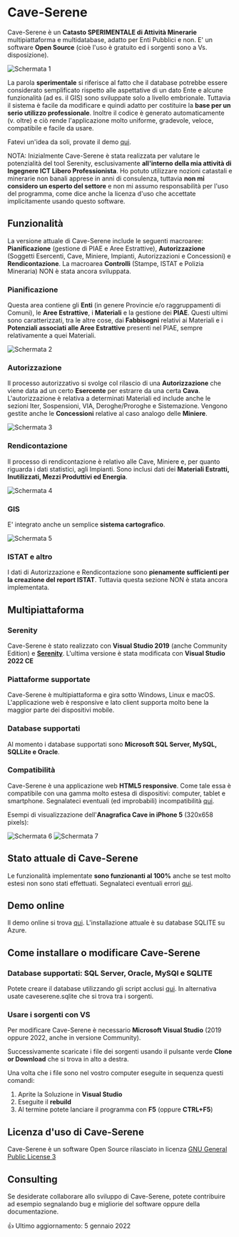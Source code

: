 # Cave-Serene
Cave-Serene è un **Catasto SPERIMENTALE di Attività Minerarie** multipiattaforma e multidatabase, adatto per Enti Pubblici e non. 
E' un software **Open Source** (cioè l'uso è gratuito ed i sorgenti sono a Vs. disposizione). 

![Schermata 1](https://github.com/gsaielli/cave-serene/blob/master/Screenshots/s1.png)

La parola **sperimentale** si riferisce al fatto che il database potrebbe essere considerato semplificato rispetto alle aspettative 
di un dato Ente e alcune funzionalità (ad es. il GIS) sono sviluppate solo a livello embrionale. Tuttavia il sistema è facile da 
modificare e quindi adatto per costituire la **base per un serio utilizzo professionale**. Inoltre il codice è generato automaticamente 
(v. oltre) e ciò rende l'applicazione molto uniforme, gradevole, veloce, compatibile e facile da usare. 

Fatevi un'idea da soli, provate il demo [qui](http://caveserene.aielli.net).

NOTA: Inizialmente Cave-Serene è stata realizzata per valutare le potenzialità del tool Serenity, esclusivamente **all'interno della 
mia attività di Ingegnere ICT Libero Professionista**. Ho potuto utilizzare nozioni catastali e minerarie non banali apprese in anni 
di consulenza, tuttavia **non mi considero un esperto del settore** e non mi assumo responsabilità per l'uso del programma, come dice 
anche la licenza d'uso che accettate implicitamente usando questo software.

## Funzionalità
La versione attuale di Cave-Serene include le seguenti macroaree: **Pianificazione** (gestione di PIAE e Aree Estrattive), 
**Autorizzazione** (Soggetti Esercenti, Cave, Miniere, Impianti, Autorizzazioni e Concessioni) e **Rendicontazione**. 
La macroarea **Controlli** (Stampe, ISTAT e Polizia Mineraria) NON è stata ancora sviluppata.

### Pianificazione
Questa area contiene gli **Enti** (in genere Provincie e/o raggruppamenti di Comuni), le **Aree Estrattive**, i **Materiali** e 
la gestione dei **PIAE**. Questi ultimi sono caratterizzati, tra le altre cose, dai **Fabbisogni** relativi ai Materiali e i 
**Potenziali associati alle Aree Estrattive** presenti nel PIAE, sempre relativamente a quei Materiali.

![Schermata 2](https://github.com/gsaielli/cave-serene/blob/master/Screenshots/s2.png)

### Autorizzazione
Il processo autorizzativo si svolge col rilascio di una **Autorizzazione** che viene data ad un certo **Esercente** per estrarre 
da una certa **Cava**. L'autorizzazione è relativa a determinati Materiali ed include anche le sezioni Iter, Sospensioni, VIA, 
Deroghe/Proroghe e Sistemazione. Vengono gestite anche le **Concessioni** relative al caso analogo delle **Miniere**.

![Schermata 3](https://github.com/gsaielli/cave-serene/blob/master/Screenshots/s3.png)

### Rendicontazione
Il processo di rendicontazione è relativo alle Cave, Miniere e, per quanto riguarda i dati statistici, agli Impianti. Sono 
inclusi dati dei **Materiali Estratti, Inutilizzati, Mezzi Produttivi ed Energia**.

![Schermata 4](https://github.com/gsaielli/cave-serene/blob/master/Screenshots/s4.png)

### GIS
E' integrato anche un semplice **sistema cartografico**.

![Schermata 5](https://github.com/gsaielli/cave-serene/blob/master/Screenshots/s5.png)

### ISTAT e altro
I dati di Autorizzazione e Rendicontazione sono **pienamente sufficienti per la creazione del report ISTAT**. Tuttavia questa 
sezione NON è stata ancora implementata.

## Multipiattaforma

### Serenity
Cave-Serene è stato realizzato con **Visual Studio 2019** (anche Community Edition) e [**Serenity**](https://github.com/volkanceylan/Serenity). 
L'ultima versione è stata modificata con **Visual Studio 2022 CE**

### Piattaforme supportate
Cave-Serene è multipiattaforma e gira sotto Windows, Linux e macOS. L'applicazione web è responsive e lato client supporta molto 
bene la maggior parte dei dispositivi mobile. 

### Database supportati
Al momento i database supportati sono **Microsoft SQL Server, MySQL, SQLLite e Oracle**.

### Compatibilità
Cave-Serene è una applicazione web **HTML5 responsive**. Come tale essa è compatibile con una gamma molto estesa di dispositivi: 
computer, tablet e smartphone. Segnalateci eventuali (ed improbabili) incompatibilità [qui](https://github.com/gsaielli/cave-serene/issues).

Esempi di visualizzazione dell'**Anagrafica Cave in iPhone 5**  (320x658 pixels):

![Schermata 6](https://github.com/gsaielli/cave-serene/blob/master/Screenshots/s6.png)
![Schermata 7](https://github.com/gsaielli/cave-serene/blob/master/Screenshots/s7.png)

## Stato attuale di Cave-Serene
Le funzionalità implementate **sono funzionanti al 100%** anche se test molto estesi non sono stati effettuati. Segnalateci 
eventuali errori [qui](https://github.com/gsaielli/cave-serene/issues).

## Demo online
Il demo online si trova [qui](https://caveserene.azurewebsites.net/). L'installazione attuale è su database SQLITE su Azure.

## Come installare o modificare Cave-Serene 

### Database supportati: SQL Server, Oracle, MySQl e SQLITE
Potete creare il database utilizzando gli script acclusi [qui](https://github.com/gsaielli/cave-serene/blob/master/).
In alternativa usate caveserene.sqlite che si trova tra i sorgenti.

### Usare i sorgenti con VS
Per modificare Cave-Serene è necessario **Microsoft Visual Studio** (2019 oppure 2022, anche in versione Community). 

Successivamente scaricate i file dei sorgenti usando il pulsante verde **Clone or Download** che si trova in alto a destra. 

Una volta che i file sono nel vostro computer eseguite in sequenza questi comandi:
1. Aprite la Soluzione in **Visual Studio**
1. Eseguite il **rebuild**
1. Al termine potete lanciare il programma con **F5** (oppure **CTRL+F5**) 

## Licenza d'uso di Cave-Serene
Cave-Serene è un software Open Source rilasciato in licenza 
[GNU General Public License 3](https://github.com/gsaielli/cave-serene/blob/master/LICENSE)

## Consulting
Se desiderate collaborare allo sviluppo di Cave-Serene, potete contribuire ad esempio segnalando bug e migliorie del software 
oppure della documentazione. 

:+1: Ultimo aggiornamento: 5 gennaio 2022
